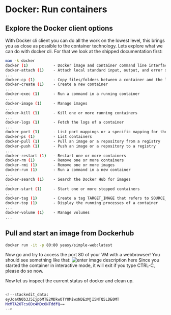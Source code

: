 # Docker: Run containers

## Explore the Docker client options
With Docker cli client you can do all the work on the lowest level, this brings you as close as possible to the container technology.
Lets explore what we can do with docker cli. For that we look at the shipped documentation first:
```bash
man -k docker
docker (1)           - Docker image and container command line interface
docker-attach (1)    - Attach local standard input, output, and error streams to a running container
...
docker-cp (1)        - Copy files/folders between a container and the local filesystem
docker-create (1)    - Create a new container
...
docker-exec (1)      - Run a command in a running container
...
docker-image (1)     - Manage images
...
docker-kill (1)      - Kill one or more running containers
...
docker-logs (1)      - Fetch the logs of a container
...
docker-port (1)      - List port mappings or a specific mapping for the container
docker-ps (1)        - List containers
docker-pull (1)      - Pull an image or a repository from a registry
docker-push (1)      - Push an image or a repository to a registry
...
docker-restart (1)   - Restart one or more containers
docker-rm (1)        - Remove one or more containers
docker-rmi (1)       - Remove one or more images
docker-run (1)       - Run a command in a new container
...
docker-search (1)    - Search the Docker Hub for images
...
docker-start (1)     - Start one or more stopped containers
...
docker-tag (1)       - Create a tag TARGET_IMAGE that refers to SOURCE_IMAGE
docker-top (1)       - Display the running processes of a container
...
docker-volume (1)    - Manage volumes
...
```

## Pull and start an image from Dockerhub
```bash
docker run -it -p 80:80 yeasy/simple-web:latest
```
Now go and try to access the port 80 of your VM with a webbrowser!
You should see something like that:
![enter image description here](https://github.com/joe-speedboat/workshop.docker/raw/main/images/http_simple_web.png)
Since you started the container in interactive mode, it will exit if you type CTRL-C, please do so now.

Now let us inspect the current status of docker and clean up.
```bash

<!--stackedit_data:
eyJoaXN0b3J5IjpbMTE2MDkwOTY0MiwxNDEzMjI5NTQ5LDE0MT
MxMTA2OTcsODc4MDc0NTddfQ==
-->